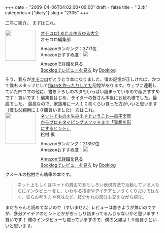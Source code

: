 +++
date = "2009-04-06T04:02:00+09:00"
draft = false
title = "２本"
categories = ["diary"]
slug = "2305"
+++

二冊ご紹介。
まずはこれ。
<div class="booklog-all" style="margin-bottom:10px;"><div class="booklog-img" style="float:left; margin-right:15px;"><a href="http://www.amazon.co.jp/%E3%82%AA%E3%83%A2%E3%82%B3%E3%83%AD-%E3%81%82%E3%81%9F%E3%81%BE%E3%82%86%E3%82%8B%E3%82%86%E3%82%8B%E5%A4%A7%E5%85%A8-%E3%82%AA%E3%83%A2%E3%82%B3%E3%83%AD%E7%B7%A8%E9%9B%86%E9%83%A8/dp/4775307010%3FSubscriptionId%3D08M7KT9XDNR3N95ANHR2%26tag%3Dbooklog.jp4-22%26linkCode%3Dxm2%26camp%3D2025%26creative%3D165953%26creativeASIN%3D4775307010" target="_blank"><img src="http://ecx.images-amazon.com/images/I/51oUCAV2p7L._SL160_.jpg"  class="booklog-imgsrc" style="border:0px; width:100px"></a><br></div><div class="booklog-data" style="float:left; width:300px;"><div class="booklog-title"><a href="http://www.amazon.co.jp/%E3%82%AA%E3%83%A2%E3%82%B3%E3%83%AD-%E3%81%82%E3%81%9F%E3%81%BE%E3%82%86%E3%82%8B%E3%82%86%E3%82%8B%E5%A4%A7%E5%85%A8-%E3%82%AA%E3%83%A2%E3%82%B3%E3%83%AD%E7%B7%A8%E9%9B%86%E9%83%A8/dp/4775307010%3FSubscriptionId%3D08M7KT9XDNR3N95ANHR2%26tag%3Dbooklog.jp4-22%26linkCode%3Dxm2%26camp%3D2025%26creative%3D165953%26creativeASIN%3D4775307010" target="_blank">オモコロ! あたまゆるゆる大全</a></div><div class="booklog-pub">        オモコロ編集部</div><div class="booklog-info" style="margin-top:10px;">Amazonランキング：3771位<br>Amazonおすすめ度：<img src="http://booklog.jp/img/0.gif"><br></div><div class="booklog-link" style="margin-top:10px;"><a href="http://www.amazon.co.jp/%E3%82%AA%E3%83%A2%E3%82%B3%E3%83%AD-%E3%81%82%E3%81%9F%E3%81%BE%E3%82%86%E3%82%8B%E3%82%86%E3%82%8B%E5%A4%A7%E5%85%A8-%E3%82%AA%E3%83%A2%E3%82%B3%E3%83%AD%E7%B7%A8%E9%9B%86%E9%83%A8/dp/4775307010%3FSubscriptionId%3D08M7KT9XDNR3N95ANHR2%26tag%3Dbooklog.jp4-22%26linkCode%3Dxm2%26camp%3D2025%26creative%3D165953%26creativeASIN%3D4775307010" target="_blank">Amazonで詳細を見る</a><br><a href="http://detail.booklog.jp/asin/4775307010/asid=booklog.jp4-22" target="_blank">Booklogでレビューを見る</a> by <a href="http://booklog.jp" target="_blank">Booklog</a><br></div></div><br style="clear:left"></div>
そう、我らが<a href="http://omocoro.jp" target="_blank">オモコロ</a>がとうとう本になりました。僕の記憶が正しければ、かつて僕もスタッフとして<a href="http://picup.omocoro.jp/?cid=12" target="_blank">flashを作ったりしてた</a>記憶があります。ウェブに連載していた四コマの他に、書き下ろしのネタもいっぱい詰まっているので超おすすめです！買いです！
編集長はじめ、ライターの皆さん本当にお疲れ様でした。最高でした。
最高なので、家族用に一人１０冊くらい買った方がいいと思います（僕も父親用に１０冊買いました）
次はこれ。
<div class="booklog-all" style="margin-bottom:10px;"><div class="booklog-img" style="float:left; margin-right:15px;"><a href="http://www.amazon.co.jp/%E3%83%8D%E3%83%83%E3%83%88%E3%81%A7%E3%82%82%E3%81%AE%E3%82%92%E7%94%9F%E3%81%BF%E5%87%BA%E3%81%99%E3%81%A8%E3%81%84%E3%81%86%E3%81%93%E3%81%A8%E2%80%95%E9%9B%BB%E5%AD%90%E6%A5%BD%E5%99%A8%E3%81%8B%E3%82%89%E3%83%97%E3%83%AD%E3%83%88%E3%82%BF%E3%82%A4%E3%83%94%E3%83%B3%E3%82%B0%E3%83%A1%E3%82%BD%E3%83%83%E3%83%89%E3%81%BE%E3%81%A7%E3%80%8C%E7%99%BA%E6%83%B3%E3%82%92%E5%BD%A2%E3%81%AB%E3%81%99%E3%82%8B%E3%83%92%E3%83%B3%E3%83%88%E3%80%8D-%E6%9D%BE%E6%9D%91-%E6%85%8E/dp/4862670563%3FSubscriptionId%3D08M7KT9XDNR3N95ANHR2%26tag%3Dbooklog.jp4-22%26linkCode%3Dxm2%26camp%3D2025%26creative%3D165953%26creativeASIN%3D4862670563" target="_blank"><img src="http://ecx.images-amazon.com/images/I/41xPnfP7MWL._SL160_.jpg"  class="booklog-imgsrc" style="border:0px; width:100px"></a><br></div><div class="booklog-data" style="float:left; width:300px;"><div class="booklog-title"><a href="http://www.amazon.co.jp/%E3%83%8D%E3%83%83%E3%83%88%E3%81%A7%E3%82%82%E3%81%AE%E3%82%92%E7%94%9F%E3%81%BF%E5%87%BA%E3%81%99%E3%81%A8%E3%81%84%E3%81%86%E3%81%93%E3%81%A8%E2%80%95%E9%9B%BB%E5%AD%90%E6%A5%BD%E5%99%A8%E3%81%8B%E3%82%89%E3%83%97%E3%83%AD%E3%83%88%E3%82%BF%E3%82%A4%E3%83%94%E3%83%B3%E3%82%B0%E3%83%A1%E3%82%BD%E3%83%83%E3%83%89%E3%81%BE%E3%81%A7%E3%80%8C%E7%99%BA%E6%83%B3%E3%82%92%E5%BD%A2%E3%81%AB%E3%81%99%E3%82%8B%E3%83%92%E3%83%B3%E3%83%88%E3%80%8D-%E6%9D%BE%E6%9D%91-%E6%85%8E/dp/4862670563%3FSubscriptionId%3D08M7KT9XDNR3N95ANHR2%26tag%3Dbooklog.jp4-22%26linkCode%3Dxm2%26camp%3D2025%26creative%3D165953%26creativeASIN%3D4862670563" target="_blank">ネットでものを生み出すということ―電子楽器からプロトタイピングメソッドまで「発想を形にするヒント」</a></div><div class="booklog-pub">        松村 慎</div><div class="booklog-info" style="margin-top:10px;">Amazonランキング：21397位<br>Amazonおすすめ度：<img src="http://booklog.jp/img/0.gif"><br></div><div class="booklog-link" style="margin-top:10px;"><a href="http://www.amazon.co.jp/%E3%83%8D%E3%83%83%E3%83%88%E3%81%A7%E3%82%82%E3%81%AE%E3%82%92%E7%94%9F%E3%81%BF%E5%87%BA%E3%81%99%E3%81%A8%E3%81%84%E3%81%86%E3%81%93%E3%81%A8%E2%80%95%E9%9B%BB%E5%AD%90%E6%A5%BD%E5%99%A8%E3%81%8B%E3%82%89%E3%83%97%E3%83%AD%E3%83%88%E3%82%BF%E3%82%A4%E3%83%94%E3%83%B3%E3%82%B0%E3%83%A1%E3%82%BD%E3%83%83%E3%83%89%E3%81%BE%E3%81%A7%E3%80%8C%E7%99%BA%E6%83%B3%E3%82%92%E5%BD%A2%E3%81%AB%E3%81%99%E3%82%8B%E3%83%92%E3%83%B3%E3%83%88%E3%80%8D-%E6%9D%BE%E6%9D%91-%E6%85%8E/dp/4862670563%3FSubscriptionId%3D08M7KT9XDNR3N95ANHR2%26tag%3Dbooklog.jp4-22%26linkCode%3Dxm2%26camp%3D2025%26creative%3D165953%26creativeASIN%3D4862670563" target="_blank">Amazonで詳細を見る</a><br><a href="http://detail.booklog.jp/asin/4862670563/asid=booklog.jp4-22" target="_blank">Booklogでレビューを見る</a> by <a href="http://booklog.jp" target="_blank">Booklog</a><br></div></div><br style="clear:left"></div>
クスールの松村さん執筆の本です。
<blockquote>ネット上もしくはネットの周辺でおもしろい表現方法で活動している人たちにインタビューをし、いわゆる技術やアイデアというくくりだけではなく、彼らの考え方や興味など、枝分かれの部分も交えながら紹介。</blockquote>
まだちゃんと読めてないので（すいません）レビューは書きようが無いのですが、多分アイデアのヒントとかがぎっしり詰まってるんじゃないかと思います！買いです！
僕のインタビューも載っていますので、僕の父親は１０冊買うといいと思います。
